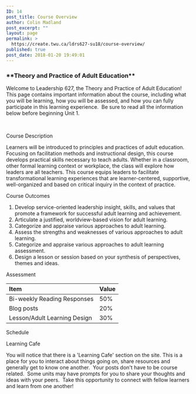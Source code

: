 ```yaml
---
ID: 14
post_title: Course Overview
author: Colin Madland
post_excerpt: ""
layout: page
permalink: >
  https://create.twu.ca/ldrs627-su18/course-overview/
published: true
post_date: 2018-01-20 19:49:01
---
```

<h3>**Theory and Practice of Adult Education**</h3>

Welcome to Leadership 627, the Theory and Practice of Adult Education!  This page contains important information about the course, including what you will be learning, how you will be assessed, and how you can fully participate in this learning experience.  Be sure to read all the information below before beginning Unit 1.

&nbsp;

Course Description

Learners will be introduced to principles and practices of adult education. Focusing on facilitation methods and instructional design, this course develops practical skills necessary to teach adults. Whether in a classroom, other formal learning context or workplace, the class will explore how leaders are all teachers. This course equips leaders to facilitate transformational learning experiences that are learner-centered, supportive, well-organized and based on critical inquiry in the context of practice.

Course Outcomes

<ol>
<li>Develop service-oriented leadership insight, skills, and values that promote a framework for successful adult learning and achievement.</li>
<li>Articulate a justified, worldview-based vision for adult learning.</li>
<li>Categorize and appraise various approaches to adult learning.</li>
<li>Assess the strengths and weaknesses of various approaches to adult learning.</li>
<li>Categorize and appraise various approaches to adult learning assessment.</li>
<li>Design a lesson or session based on your synthesis of perspectives, themes and ideas.</li>
</ol>

Assessment

<table>
<thead>
<tr>
  <th align="left">Item</th>
  <th align="left">Value</th>
</tr>
</thead>
<tbody>
<tr>
  <td align="left">Bi-weekly Reading Responses</td>
  <td align="left">50%</td>
</tr>
<tr>
  <td align="left">Blog posts</td>
  <td align="left">20%</td>
</tr>
<tr>
  <td align="left">Lesson/Adult Learning Design</td>
  <td align="left">30%</td>
</tr>
</tbody>
</table>

Schedule

Learning Cafe

You will notice that there is a 'Learning Cafe' section on the site. This is a place for you to interact about things going on, share resources and generally get to know one another.  Your posts don't have to be course related.  Some units may have prompts for you to share your thoughts and ideas with your peers.  Take this opportunity to connect with fellow learners and learn from one another!

&nbsp;